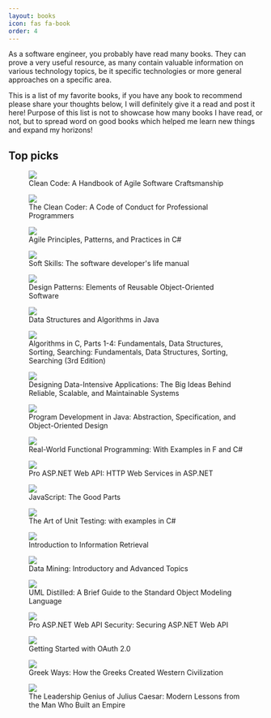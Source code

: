```yaml
---
layout: books
icon: fas fa-book
order: 4
---
```

<p>As a software engineer, you probably have read many books. They can prove a very useful resource, as many contain valuable information on various technology topics, be it specific technologies or more general approaches on a specific area.</p>

<p>This is a list of my favorite books, if you have any book to recommend please share your thoughts below, I will definitely give it a read and post it here! Purpose of this list is not to showcase how many books I have read, or not, but to spread word on good books which helped me learn new things and expand my horizons!</p>
<h2>Top picks</h2>

<div class="image-holder">
	<div class="image">
    <figure>
      <a href="https://www.goodreads.com/book/show/3735293.Clean_Code">
        <img src="https://i.gr-assets.com/images/S/compressed.photo.goodreads.com/books/1436202607l/3735293._SX318_.jpg">
      </a>
      <figcaption>Clean Code: A Handbook of Agile Software Craftsmanship</figcaption>
    </figure>
  </div>
	<div class="image">
    <figure>
      <a href="https://www.goodreads.com/book/show/10284614-the-clean-coder">
        <img src="https://i.gr-assets.com/images/S/compressed.photo.goodreads.com/books/1347470803i/10284614._SX318_.jpg">
      </a>
      <figcaption>The Clean Coder: A Code of Conduct for Professional Programmers</figcaption>
    </figure>
  </div>
	<div class="image">
    <figure>
      <a href="https://www.goodreads.com/book/show/84983.Agile_Principles_Patterns_and_Practices_in_C_">
        <img src="https://images-na.ssl-images-amazon.com/images/S/compressed.photo.goodreads.com/books/1348657323i/84983.jpg">
      </a>
      <figcaption>Agile Principles, Patterns, and Practices in C#</figcaption>
    </figure>
  </div>
	<div class="image">
    <figure>
      <a href="https://www.goodreads.com/book/show/23232941-soft-skills">
        <img src="https://images-na.ssl-images-amazon.com/images/S/compressed.photo.goodreads.com/books/1419180921i/23232941.jpg">
      </a>
      <figcaption>Soft Skills: The software developer's life manual</figcaption>
    </figure>
  </div>
	<div class="image">
    <figure>
      <a href="https://www.goodreads.com/book/show/85009.Design_Patterns">
        <img src="https://images-na.ssl-images-amazon.com/images/S/compressed.photo.goodreads.com/books/1348027904i/85009.jpg">
      </a>
      <figcaption>Design Patterns: Elements of Reusable Object-Oriented Software</figcaption>
    </figure>
  </div>
	<div class="image">
    <figure>
      <a href="https://www.goodreads.com/book/show/300092.Data_Structures_and_Algorithms_in_Java">
        <img src="https://images-na.ssl-images-amazon.com/images/S/compressed.photo.goodreads.com/books/1348210057i/300092.jpg">
      </a>
      <figcaption>Data Structures and Algorithms in Java</figcaption>
    </figure>
  </div>
	<div class="image">
    <figure>
      <a href="https://www.goodreads.com/book/show/27862.Algorithms_in_C_Parts_1_4">
        <img src="https://images-na.ssl-images-amazon.com/images/S/compressed.photo.goodreads.com/books/1348208578i/27862.jpg">
      </a>
      <figcaption>Algorithms in C, Parts 1-4: Fundamentals, Data Structures, Sorting, Searching: Fundamentals, Data Structures, Sorting, Searching (3rd Edition)</figcaption>
    </figure>
  </div>
  <div class="image">
    <figure>
      <a href="https://www.goodreads.com/book/show/23463279-designing-data-intensive-applications">
        <img src="https://images-na.ssl-images-amazon.com/images/S/compressed.photo.goodreads.com/books/1415816873i/23463279.jpg">
      </a>
      <figcaption>Designing Data-Intensive Applications: The Big Ideas Behind Reliable, Scalable, and Maintainable Systems</figcaption>
    </figure>
  </div>
  <div class="image">
    <figure>
      <a href="https://www.goodreads.com/book/show/574740.Program_Development_in_Java">
        <img src="https://images-na.ssl-images-amazon.com/images/S/compressed.photo.goodreads.com/books/1389583096i/574740.jpg">
      </a>
      <figcaption>Program Development in Java: Abstraction, Specification, and Object-Oriented Design</figcaption>
    </figure>
  </div>
  <div class="image">
    <figure>
      <a href="https://www.goodreads.com/book/show/6166611-real-world-functional-programming">
        <img src="https://images-na.ssl-images-amazon.com/images/S/compressed.photo.goodreads.com/books/1361784106i/6166611.jpg">
      </a>
      <figcaption>Real-World Functional Programming: With Examples in F and C#</figcaption>
    </figure>
  </div>
  <div class="image">
    <figure>
      <a href="https://www.goodreads.com/book/show/21953583-pro-asp-net-web-api">
        <img src="https://images-na.ssl-images-amazon.com/images/S/compressed.photo.goodreads.com/books/1397997630i/21953583.jpg">
      </a>
      <figcaption>Pro ASP.NET Web API: HTTP Web Services in ASP.NET</figcaption>
    </figure>
  </div>
  <div class="image">
    <figure>
      <a href="https://www.goodreads.com/book/show/2998152-javascript">
        <img src="https://images-na.ssl-images-amazon.com/images/S/compressed.photo.goodreads.com/books/1328834793i/2998152.jpg">
      </a>
      <figcaption>JavaScript: The Good Parts</figcaption>
    </figure>
  </div>
  <div class="image">
    <figure>
      <a href="https://www.goodreads.com/book/show/17623611-the-art-of-unit-testing">
        <img src="https://images-na.ssl-images-amazon.com/images/S/compressed.photo.goodreads.com/books/1384383111i/17623611.jpg">
      </a>
      <figcaption>The Art of Unit Testing: with examples in C#</figcaption>
    </figure>
  </div>
  <div class="image">
    <figure>
      <a href="https://www.goodreads.com/book/show/3278309-introduction-to-information-retrieval">
        <img src="https://images-na.ssl-images-amazon.com/images/S/compressed.photo.goodreads.com/books/1414346605i/3278309.jpg">
      </a>
      <figcaption>Introduction to Information Retrieval</figcaption>
    </figure>
  </div>
  <div class="image">
    <figure>
      <a href="https://www.goodreads.com/book/show/626465.Data_Mining">
        <img src="https://images-na.ssl-images-amazon.com/images/S/compressed.photo.goodreads.com/books/1348944140i/626465.jpg">
      </a>
      <figcaption>Data Mining: Introductory and Advanced Topics</figcaption>
    </figure>
  </div>
  <div class="image">
    <figure>
      <a href="https://www.goodreads.com/book/show/85001.UML_Distilled">
        <img src="https://images-na.ssl-images-amazon.com/images/S/compressed.photo.goodreads.com/books/1348039270i/85001.jpg">
      </a>
      <figcaption>UML Distilled: A Brief Guide to the Standard Object Modeling Language</figcaption>
    </figure>
  </div>
  <div class="image">
    <figure>
      <a href="https://www.goodreads.com/book/show/18868679-pro-asp-net-web-api-security">
        <img src="https://images-na.ssl-images-amazon.com/images/S/compressed.photo.goodreads.com/books/1384921225i/18868679.jpg">
      </a>
      <figcaption>Pro ASP.NET Web API Security: Securing ASP.NET Web API</figcaption>
    </figure>
  </div>
  <div class="image">
    <figure>
      <a href="https://www.goodreads.com/book/show/13228633-getting-started-with-oauth-2-0">
        <img src="https://images-na.ssl-images-amazon.com/images/S/compressed.photo.goodreads.com/books/1344696832i/13228633.jpg">
      </a>
      <figcaption>Getting Started with OAuth 2.0</figcaption>
    </figure>
  </div>
  <div class="image">
    <figure>
      <a href="https://www.goodreads.com/book/show/1025142.Greek_Ways">
        <img src="https://images-na.ssl-images-amazon.com/images/S/compressed.photo.goodreads.com/books/1328697142i/1025142.jpg">
      </a>
      <figcaption>Greek Ways: How the Greeks Created Western Civilization</figcaption>
    </figure>
  </div>
  <div class="image">
    <figure>
      <a href="https://www.goodreads.com/book/show/29401972-the-leadership-genius-of-julius-caesar">
        <img src="https://images-na.ssl-images-amazon.com/images/S/compressed.photo.goodreads.com/books/1459115626i/29401972.jpg">
      </a>
      <figcaption>The Leadership Genius of Julius Caesar: Modern Lessons from the Man Who Built an Empire</figcaption>
    </figure>
  </div>
</div>
